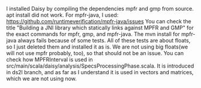 I installed Daisy by compiling the dependencies mpfr and gmp from source. apt install did not work. For mpfr-java, I used:
https://github.com/runtimeverification/mpfr-java/issues
You can check the title "Building a JNI library which statically links against MPFR and GMP" for the exact commands for mpfr, gmp, and mpfr-java.
The mvn install for mpfr-java always fails because of some tests. All of these tests are about floats, so I just deleted them and installed it as is. We are not using big floats(we will not use mpfr probably, too), so that should not be an issue. You can check how MPFRInterval is used in src/main/scala/daisy/analysis/SpecsProcessingPhase.scala. It is introduced in ds2l branch, and as far as I understand it is used in vectors and matrices, which we are not using now.